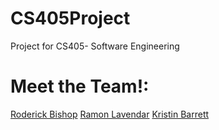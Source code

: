 # CS405Project
Project for CS405- Software Engineering 


# Meet the Team!:
[Roderick Bishop]()
[Ramon Lavendar]()
[Kristin Barrett]()



